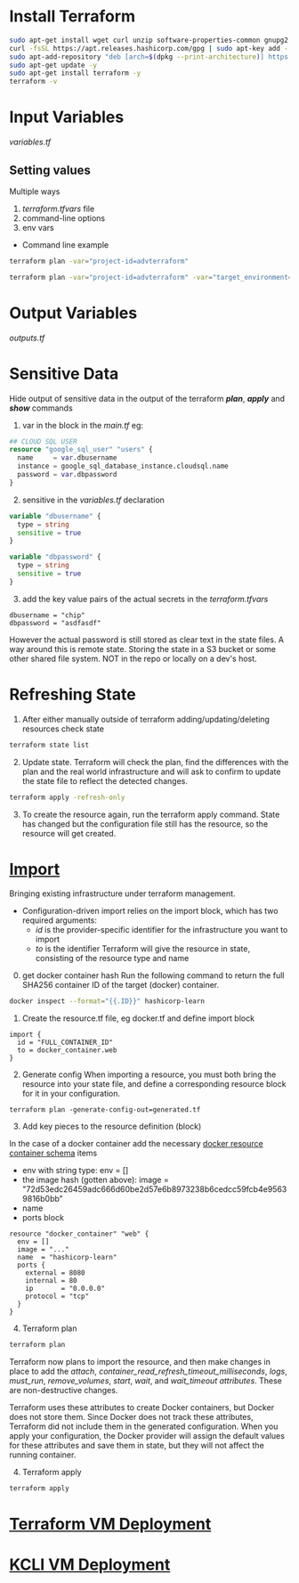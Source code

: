 
# Install Terraform
```bash
sudo apt-get install wget curl unzip software-properties-common gnupg2 -y
curl -fsSL https://apt.releases.hashicorp.com/gpg | sudo apt-key add -
sudo apt-add-repository "deb [arch=$(dpkg --print-architecture)] https://apt.releases.hashicorp.com $(lsb_release -cs) main"
sudo apt-get update -y
sudo apt-get install terraform -y
terraform -v
```


# Input Variables

_variables.tf_

## Setting values

Multiple ways

1. _terraform.tfvars_ file
2. command-line options
3. env vars

- Command line example

```bash
terraform plan -var="project-id=advterraform"
```

```bash
terraform plan -var="project-id=advterraform" -var="target_environment=DEV"
```

# Output Variables

_outputs.tf_

# Sensitive Data

Hide output of sensitive data in the output of the terraform **_plan_**, **_apply_** and **_show_** commands

1. var in the block in the _main.tf_
   eg:

```terraform
## CLOUD SQL USER
resource "google_sql_user" "users" {
  name     = var.dbusername
  instance = google_sql_database_instance.cloudsql.name
  password = var.dbpassword
}
```

2. sensitive in the _variables.tf_ declaration

```terraform
variable "dbusername" {
  type = string
  sensitive = true
}

variable "dbpassword" {
  type = string
  sensitive = true
}
```

3. add the key value pairs of the actual secrets in the _terraform.tfvars_

```
dbusername = "chip"
dbpassword = "asdfasdf"
```

However the actual password is still stored as clear text in the state files.
A way around this is remote state. Storing the state in a S3 bucket or some other shared file system.
NOT in the repo or locally on a dev's host.

# Refreshing State

1. After either manually outside of terraform adding/updating/deleting resources check state

```bash
terraform state list
```

2. Update state. Terraform will check the plan, find the differences with the plan and the real world infrastructure and will ask to confirm to update the state file to reflect the detected changes.

```bash
terraform apply -refresh-only
```

3. To create the resource again, run the terraform apply command.
   State has changed but the configuration file still has the resource, so the resource will get created.

# [Import](https://developer.hashicorp.com/terraform/tutorials/state/state-import)

Bringing existing infrastructure under terraform management.

- Configuration-driven import relies on the import block, which has two required arguments:
  - _id_ is the provider-specific identifier for the infrastructure you want to import
  - _to_ is the identifier Terraform will give the resource in state, consisting of the resource type and name

0. get docker container hash
   Run the following command to return the full SHA256 container ID of the target (docker) container.

```bash
docker inspect --format="{{.ID}}" hashicorp-learn
```

1. Create the resource.tf file, eg docker.tf and define import block

```
import {
  id = "FULL_CONTAINER_ID"
  to = docker_container.web
}
```

2. Generate config
   When importing a resource, you must both bring the resource into your state file, and define a corresponding resource block for it in your configuration.

```
terraform plan -generate-config-out=generated.tf
```

3. Add key pieces to the resource definition (block)

In the case of a docker container add the necessary [docker resource container schema](https://registry.terraform.io/providers/kreuzwerker/docker/latest/docs/resources/container?ajs_aid=26421394-9a36-43bf-b4cf-d9c39318f06d&product_intent=terraform#env) items

- env with string type: env = []
- the image hash (gotten above): image = "72d53edc26459adc666d60be2d57e6b8973238b6cedcc59fcb4e95639816b0bb"
- name
- ports block

```
resource "docker_container" "web" {
  env = []
  image = "..."
  name  = "hashicorp-learn"
  ports {
    external = 8080
    internal = 80
    ip       = "0.0.0.0"
    protocol = "tcp"
  }
}
```

4. Terraform plan

```bash
terraform plan
```

Terraform now plans to import the resource, and then make changes in place to add the _attach_, _container_read_refresh_timeout_milliseconds_, _logs_, _must_run_, _remove_volumes_, _start_, _wait_, and _wait_timeout attributes_. These are non-destructive changes.

Terraform uses these attributes to create Docker containers, but Docker does not store them. Since Docker does not track these attributes, Terraform did not include them in the generated configuration. When you apply your configuration, the Docker provider will assign the default values for these attributes and save them in state, but they will not affect the running container.

4. Terraform apply

```bash
terraform apply
```



# [Terraform VM Deployment](./terraform_vm_deployment.md)


# [KCLI VM Deployment](./kcli_vm_deployment.md)